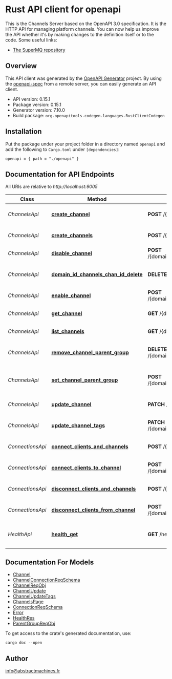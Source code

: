 # Rust API client for openapi

This is the Channels Server based on the OpenAPI 3.0 specification.  It is the HTTP API for managing platform channels. You can now help us improve the API whether it's by making changes to the definition itself or to the code.
Some useful links:
- [The SuperMQ repository](https://github.com/absmach/supermq)



## Overview

This API client was generated by the [OpenAPI Generator](https://openapi-generator.tech) project.  By using the [openapi-spec](https://openapis.org) from a remote server, you can easily generate an API client.

- API version: 0.15.1
- Package version: 0.15.1
- Generator version: 7.10.0
- Build package: `org.openapitools.codegen.languages.RustClientCodegen`

## Installation

Put the package under your project folder in a directory named `openapi` and add the following to `Cargo.toml` under `[dependencies]`:

```
openapi = { path = "./openapi" }
```

## Documentation for API Endpoints

All URIs are relative to *http://localhost:9005*

Class | Method | HTTP request | Description
------------ | ------------- | ------------- | -------------
*ChannelsApi* | [**create_channel**](docs/ChannelsApi.md#create_channel) | **POST** /{domainID}/channels | Creates new channel
*ChannelsApi* | [**create_channels**](docs/ChannelsApi.md#create_channels) | **POST** /{domainID}/channels/bulk | Creates new channels
*ChannelsApi* | [**disable_channel**](docs/ChannelsApi.md#disable_channel) | **POST** /{domainID}/channels/{chanID}/disable | Disables a channel
*ChannelsApi* | [**domain_id_channels_chan_id_delete**](docs/ChannelsApi.md#domain_id_channels_chan_id_delete) | **DELETE** /{domainID}/channels/{chanID} | Delete channel for given channel id.
*ChannelsApi* | [**enable_channel**](docs/ChannelsApi.md#enable_channel) | **POST** /{domainID}/channels/{chanID}/enable | Enables a channel
*ChannelsApi* | [**get_channel**](docs/ChannelsApi.md#get_channel) | **GET** /{domainID}/channels/{chanID} | Retrieves channel info.
*ChannelsApi* | [**list_channels**](docs/ChannelsApi.md#list_channels) | **GET** /{domainID}/channels | Lists channels.
*ChannelsApi* | [**remove_channel_parent_group**](docs/ChannelsApi.md#remove_channel_parent_group) | **DELETE** /{domainID}/channels/{chanID}/parent | Removes a parent group from a channel.
*ChannelsApi* | [**set_channel_parent_group**](docs/ChannelsApi.md#set_channel_parent_group) | **POST** /{domainID}/channels/{chanID}/parent | Sets a parent group for a channel
*ChannelsApi* | [**update_channel**](docs/ChannelsApi.md#update_channel) | **PATCH** /{domainID}/channels/{chanID} | Updates channel data.
*ChannelsApi* | [**update_channel_tags**](docs/ChannelsApi.md#update_channel_tags) | **PATCH** /{domainID}/channels/{chanID}/tags | Updates channel tags.
*ConnectionsApi* | [**connect_clients_and_channels**](docs/ConnectionsApi.md#connect_clients_and_channels) | **POST** /{domainID}/channels/connect | Connects client and channel.
*ConnectionsApi* | [**connect_clients_to_channel**](docs/ConnectionsApi.md#connect_clients_to_channel) | **POST** /{domainID}/channels/{chanID}/connect | Connects clients to a channel
*ConnectionsApi* | [**disconnect_clients_and_channels**](docs/ConnectionsApi.md#disconnect_clients_and_channels) | **POST** /{domainID}/channels/disconnect | Disconnects client and channel.
*ConnectionsApi* | [**disconnect_clients_from_channel**](docs/ConnectionsApi.md#disconnect_clients_from_channel) | **POST** /{domainID}/channels/{chanID}/disconnect | Disconnects clients from a channel
*HealthApi* | [**health_get**](docs/HealthApi.md#health_get) | **GET** /health | Retrieves service health check info.


## Documentation For Models

 - [Channel](docs/Channel.md)
 - [ChannelConnectionReqSchema](docs/ChannelConnectionReqSchema.md)
 - [ChannelReqObj](docs/ChannelReqObj.md)
 - [ChannelUpdate](docs/ChannelUpdate.md)
 - [ChannelUpdateTags](docs/ChannelUpdateTags.md)
 - [ChannelsPage](docs/ChannelsPage.md)
 - [ConnectionReqSchema](docs/ConnectionReqSchema.md)
 - [Error](docs/Error.md)
 - [HealthRes](docs/HealthRes.md)
 - [ParentGroupReqObj](docs/ParentGroupReqObj.md)


To get access to the crate's generated documentation, use:

```
cargo doc --open
```

## Author

info@abstractmachines.fr

